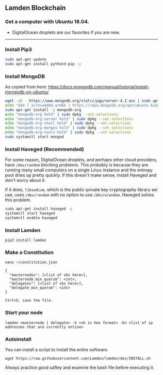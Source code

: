 ## Lamden Blockchain
### Get a computer with Ubuntu 18.04.
* DigitalOcean droplets are our favorites if you are new.

* * *

### Install Pip3
```bash
sudo apt-get update
sudo apt-get install python3-pip -y
```

### Install MongoDB
As copied from here: https://docs.mongodb.com/manual/tutorial/install-mongodb-on-ubuntu/
```bash
wget -qO - https://www.mongodb.org/static/pgp/server-4.2.asc | sudo apt-key add -
echo "deb [ arch=amd64,arm64 ] https://repo.mongodb.org/apt/ubuntu bionic/mongodb-org/4.2 multiverse" | sudo tee /etc/apt/sources.list.d/mongodb-org-4.2.list
sudo apt-get install -y mongodb-org
echo "mongodb-org hold" | sudo dpkg --set-selections
echo "mongodb-org-server hold" | sudo dpkg --set-selections
echo "mongodb-org-shell hold" | sudo dpkg --set-selections
echo "mongodb-org-mongos hold" | sudo dpkg --set-selections
echo "mongodb-org-tools hold" | sudo dpkg --set-selections
sudo systemctl start mongod
```

### Install Haveged (Recommended)
For some reason, DigitalOcean droplets, and perhaps other cloud providers, have `/dev/random` blocking problems. This probably is because they are running many small computers on a single Linux instance and the entropy pool dries up pretty quickly. If this doesn't make sense, install Haveged and don't worry about it.

If it does, `libsodium`, which is the public-private key cryptography library we use, uses `/dev/random` with no option to use `/dev/urandom`. Haveged solves this problem.

```bash
sudo apt-get install haveged -y
systemctl start haveged
systemctl enable haveged
```

### Install Lamden
```
pip3 install lamden
```

### Make a Constitution
```
nano ~/constitution.json

{
  "masternodes": [<list of vks here>],
  "masternode_min_quorum": <int>,
  "delegates": [<list of vks here>],
  "delegate_min_quorum": <int>
}

Ctrl+X, save the file.
```

### Start your node
```
lamden <masternode | delegate> -k <sk in hex format> -bn <list of ip addresses that are currently online>
```

### Autoinstall
You can install a script to install the entire software.
```
wget https://raw.githubusercontent.com/Lamden/lamden/dev/INSTALL.sh
```
Always practice good saftey and examine the bash file before executing it.
